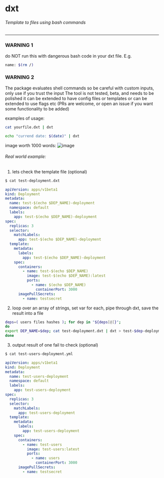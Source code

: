 # dxt
###### Template to files using bash commands
---
### **WARNING 1**
do NOT run this with dangerous bash code in your dxt file. E.g. 
```bash 
name: $(rm /)
```

### **WARNING 2** 
The package evaluates shell commands so be careful with custom inputs, only use if you trust the input
The tool is not tested, beta, and needs to be polished
it can be extended to have config files or templates or can be extended to use flags etc (PRs are welcome, or open an issue if you want some functionality to be added)

examples of usage:

```bash
cat yourfile.dxt | dxt
```
```bash
echo "currend date: $(date)" | dxt
```
image worth 1000 words:
![image](https://imagebin.ca/3pjDkLBAXmgN/dxt.png)

###### Real world example:

1) lets check the template file (optional)

```bash
$ cat test-deployment.dxt
```

```yaml
apiVersion: apps/v1beta1
kind: Deployment
metadata:
  name: test-$(echo $DEP_NAME)-deployment
  namespace: default
  labels:
    app: test-$(echo $DEP_NAME)-deployment
spec:
  replicas: 3
  selector:
    matchLabels:
      app: test-$(echo $DEP_NAME)-deployment
  template:
    metadata:
      labels:
        app: test-$(echo $DEP_NAME)-deployment
    spec:
      containers:
        - name: test-$(echo $DEP_NAME)
          image: test-$(echo $DEP_NAME):latest
          ports:
            - name: $(echo $DEP_NAME)
              containerPort: 3000
      imagePullSecrets:
        - name: testsecret
```
2) loop over an array of strings, set var for each, pipe through dxt, save the result into a file
```bash
deps=( users files hashes ); for dep in "${deps[@]}";
do
export DEP_NAME=$dep; cat test-deployment.dxt | dxt > test-$dep-deployment.yml
done
```

3) output result of one fail to check (optional)
```bash
$ cat test-users-deployment.yml
```
```yaml
apiVersion: apps/v1beta1
kind: Deployment
metadata:
  name: test-users-deployment
  namespace: default
  labels:
    app: test-users-deployment
spec:
  replicas: 3
  selector:
    matchLabels:
      app: test-users-deployment
  template:
    metadata:
      labels:
        app: test-users-deployment
    spec:
      containers:
        - name: test-users
          image: test-users:latest
          ports:
            - name: users
              containerPort: 3000
      imagePullSecrets:
        - name: testsecret
```
